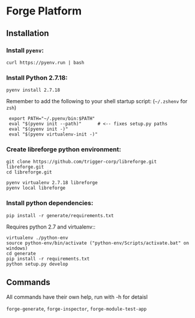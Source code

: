 # Forge Platform


## Installation

### Install `pyenv`:

    curl https://pyenv.run | bash

### Install Python 2.7.18:

    pyenv install 2.7.18

Remember to add the following to your shell startup script: (`~/.zshenv` for `zsh`)

     export PATH="~/.pyenv/bin:$PATH"
     eval "$(pyenv init --path)"      # <-- fixes setup.py paths
     eval "$(pyenv init -)"
     eval "$(pyenv virtualenv-init -)"

### Create libreforge python environment:

    git clone https://github.com/trigger-corp/libreforge.git libreforge.git
    cd libreforge.git

    pyenv virtualenv 2.7.18 libreforge
    pyenv local libreforge

### Install python dependencies:

    pip install -r generate/requirements.txt




Requires python 2.7 and virtualenv::

    virtualenv ./python-env
    source python-env/bin/activate ("python-env/Scripts/activate.bat" on windows)
    cd generate
    pip install -r requirements.txt
    python setup.py develop


## Commands

All commands have their own help, run with -h for detaisl

`forge-generate`, `forge-inspector`, `forge-module-test-app`
